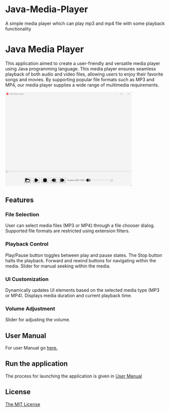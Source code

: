 
# Java-Media-Player
A simple media player which can play mp3 and mp4 file with some playback functionality 


# Java Media Player

This application aimed to create a user-friendly and versatile media player using Java programming language. This media player ensures seamless playback of both audio and video files, allowing users to enjoy their favorite songs and movies. By supporting popular file formats such as MP3 and MP4, our media player supplies a wide range of multimedia requirements.

<img src=Player.png alt="Media Player" higth=200 width=400>


## Features

### File Selection
User can select media files (MP3 or MP4) through a file chooser dialog.
Supported file formats are restricted using extension filters.

### Playback Control
Play/Pause button toggles between play and pause states.
The Stop button halts the playback.
Forward and rewind buttons for navigating within the media.
Slider for manual seeking within the media.

### UI Customization
Dynamically updates UI elements based on the selected media type (MP3 or MP4).
Displays media duration and current playback time.

### Volume Adjustment
Slider for adjusting the volume.



## User Manual

For user Manual go [here.](./User_Manual.md)


## Run the application

The process for launching the application is given in [User Manual](./User_Manual.md/#13-installation)


## License
[The MIT License](LICENSE.txt)

